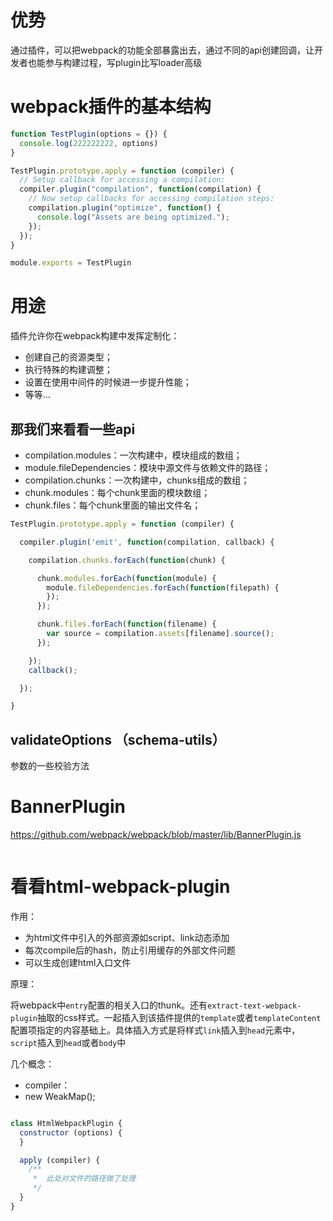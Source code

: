 # 优势
通过插件，可以把webpack的功能全部暴露出去，通过不同的api创建回调，让开发者也能参与构建过程，写plugin比写loader高级


# webpack插件的基本结构
```js
function TestPlugin(options = {}) {
  console.log(222222222, options)
}

TestPlugin.prototype.apply = function (compiler) {
  // Setup callback for accessing a compilation:
  compiler.plugin("compilation", function(compilation) {
    // Now setup callbacks for accessing compilation steps:
    compilation.plugin("optimize", function() {
      console.log("Assets are being optimized.");
    });
  });
}

module.exports = TestPlugin
```

# 用途
插件允许你在webpack构建中发挥定制化：
- 创建自己的资源类型；
- 执行特殊的构建调整；
- 设置在使用中间件的时候进一步提升性能；
- 等等...


## 那我们来看看一些api
- compilation.modules：一次构建中，模块组成的数组；
- module.fileDependencies：模块中源文件与依赖文件的路径；
- compilation.chunks：一次构建中，chunks组成的数组；
- chunk.modules：每个chunk里面的模块数组；
- chunk.files：每个chunk里面的输出文件名；

```js
TestPlugin.prototype.apply = function (compiler) {

  compiler.plugin('emit', function(compilation, callback) {

    compilation.chunks.forEach(function(chunk) {

      chunk.modules.forEach(function(module) {
        module.fileDependencies.forEach(function(filepath) {
        });
      });

      chunk.files.forEach(function(filename) {
        var source = compilation.assets[filename].source();
      });

    });
    callback();

  });

}
```

## validateOptions （schema-utils）
参数的一些校验方法

# BannerPlugin
https://github.com/webpack/webpack/blob/master/lib/BannerPlugin.js
```js

```












# 看看html-webpack-plugin
作用：
- 为html文件中引入的外部资源如script、link动态添加
- 每次compile后的hash，防止引用缓存的外部文件问题
- 可以生成创建html入口文件

原理：

将webpack中`entry`配置的相关入口的thunk。还有`extract-text-webpack-plugin`抽取的css样式。一起插入到该插件提供的`template`或者`templateContent`配置项指定的内容基础上。具体插入方式是将样式`link`插入到`head`元素中，`script`插入到`head`或者`body`中

几个概念：
- compiler：
- new WeakMap();
```js

```

```js
class HtmlWebpackPlugin {
  constructor (options) {
  }

  apply (compiler) {
    /**
     *  此处对文件的路径做了处理
     */
  }
}
```
